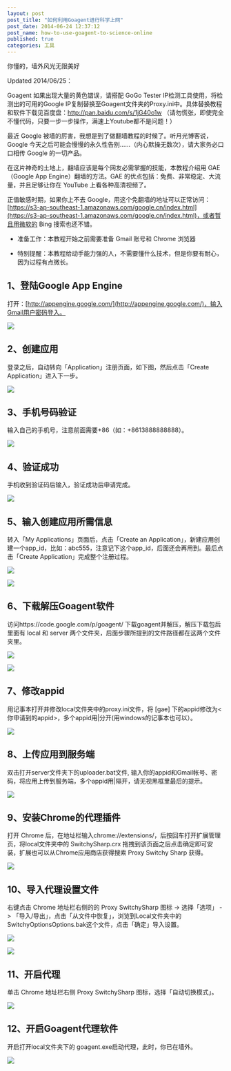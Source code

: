 ```yaml
---
layout: post
post_title: "如何利用Goagent进行科学上网"
post_date: 2014-06-24 12:37:12
post_name: how-to-use-goagent-to-science-online
published: true
categories: 工具
---
```


你懂的，墙外风光无限美好

Updated 2014/06/25：

Goagent 如果出现大量的黄色错误，请搭配 GoGo Tester IP检测工具使用，将检测出的可用的Google IP复制替换至Goagent文件夹的Proxy.ini中。具体替换教程和软件下载见百度盘：http://pan.baidu.com/s/1jG40o1w （请勿慌张，即使完全不懂代码，只要一步一步操作，满速上Youtube都不是问题！）

最近 Google 被墙的厉害，我想是到了做翻墙教程的时候了。听月光博客说，Google 今天之后可能会慢慢的永久性告别……（内心默操无数次），请大家务必口口相传 Google 的一切产品。

在这片神奇的土地上，翻墙应该是每个网友必需掌握的技能，本教程介绍用 GAE（Google App Engine）翻墙的方法。GAE 的优点包括：免费、非常稳定、大流量，并且足够让你在 YouTube 上看各种高清视频了。

正值敏感时期，如果你上不去 Google，用这个免翻墙的地址可以正常访问：[https://s3-ap-southeast-1.amazonaws.com/google.cn/index.html](https://s3-ap-southeast-1.amazonaws.com/google.cn/index.html)，或者暂且用微软的 Bing 搜索也还不错。

*   准备工作：本教程开始之前需要准备 Gmail 账号和 Chrome 浏览器

*   特别提醒：本教程给动手能力强的人，不需要懂什么技术，但是你要有耐心，因为过程有点微长。

## 1、登陆Google App Engine

打开：[http://appengine.google.com/](http://appengine.google.com/)，输入Gmail用户密码登入。

![](http://mmbiz.qpic.cn/mmbiz/z3T1vlHdIXicppN5PE5emibTadnVPd3nB4XowtBp8sv1xfXbC8Co3zoC7WDdWLeYCRpS0JXLpbTomSIlvBycmDBA/0)

## 2、创建应用

登录之后，自动转向「Application」注册页面，如下图，然后点击「Create Application」进入下一步。

![](http://mmbiz.qpic.cn/mmbiz/z3T1vlHdIXicppN5PE5emibTadnVPd3nB43wN2tyNXHeibUhsVyVzsucFbbbqfEFXWqA25JEkSt8uIe5qxu88Q83Q/0)

## 3、手机号码验证

输入自己的手机号，注意前面需要+86（如：+8613888888888）。

![](http://mmbiz.qpic.cn/mmbiz/z3T1vlHdIXicppN5PE5emibTadnVPd3nB4W4GIVwY822WblhiaO0BgUkw8DFqicePUibXE7H3vxOM67Y7dyPCrz6Wow/0)

## 4、验证成功

手机收到验证码后输入，验证成功后申请完成。

![](http://mmbiz.qpic.cn/mmbiz/z3T1vlHdIXicppN5PE5emibTadnVPd3nB49XBuTnxRb8djWOs1BNn1pke2auUmxYWmeWJ7oQj95cp9J8NM8kwRgg/0)

## 5、输入创建应用所需信息

转入「My Applications」页面后，点击「Create an Application」，新建应用创建一个app_id，比如：abc555，注意记下这个app_id，后面还会再用到。最后点击「Create Application」完成整个注册过程。

![](http://mmbiz.qpic.cn/mmbiz/z3T1vlHdIXicppN5PE5emibTadnVPd3nB4A6HibNKibojxCMg9GdA5F2ibCfhZ4j9WjR3mlxrPZQvtuos6EwInmluuw/0)

![](http://mmbiz.qpic.cn/mmbiz/z3T1vlHdIXicppN5PE5emibTadnVPd3nB42UoTricqo7SvUmiafDYicJ0oJea1ECNPicDfEQ88S5GLQC5g40fBZvr5fg/0)

## 6、下载解压Goagent软件

访问https://code.google.com/p/goagent/ 下载goagent并解压，解压下载包后里面有 local 和 server 两个文件夹，后面步骤所提到的文件路径都在这两个文件夹里。

![](http://mmbiz.qpic.cn/mmbiz/z3T1vlHdIXicppN5PE5emibTadnVPd3nB4VAJiaYIzPFSmEdZmW69MEO1gk6qHec7Ds5BQ7hx1GZOjpiblSL69J1uQ/0)

![](http://mmbiz.qpic.cn/mmbiz/z3T1vlHdIXicppN5PE5emibTadnVPd3nB4dn34tVqpItNc9gxsfrTopQmvFTLWj1SYRUWSoXm1dmcHN7lElU8Q9A/0)

## 7、修改appid

用记事本打开并修改local文件夹中的proxy.ini文件，将 [gae] 下的appid修改为&lt;你申请到的appid&gt;，多个appid用|分开(用windows的记事本也可以）。

![](http://mmbiz.qpic.cn/mmbiz/z3T1vlHdIXicppN5PE5emibTadnVPd3nB406MXic8egKdaqxYfXOVjFXMHDSoHaPqKq1Lwg3zvZ7VVXmB4CBXdxLQ/0)

## 8、上传应用到服务端

双击打开server文件夹下的uploader.bat文件, 输入你的appid和Gmail帐号、密码，将应用上传到服务端，多个appid用|隔开，请无视黑框里最后的提示。

![](http://mmbiz.qpic.cn/mmbiz/z3T1vlHdIXicppN5PE5emibTadnVPd3nB4KI62nIhScLapVBibCzjSxdPV44UEW53sVL24yh8APuuTkaEGwJviaPlQ/0)

## 9、安装Chrome的代理插件

打开 Chrome 后，在地址栏输入chrome://extensions/，后按回车打开扩展管理页，将local文件夹中的 SwitchySharp.crx 拖拽到该页面之后点击确定即可安装，扩展也可以从Chrome应用商店获得搜索 Proxy Switchy Sharp 获得。

![](http://mmbiz.qpic.cn/mmbiz/z3T1vlHdIXicppN5PE5emibTadnVPd3nB4RxkYGGAsYtiaRT7lBzoCWT7qF9XhWxAbOPpmMh4huBbT6LCN4Seic0Cg/0)

## 10、导入代理设置文件

右键点击 Chrome 地址栏右侧的的 Proxy SwitchySharp 图标 -&gt; 选择「选项」 -&gt; 「导入/导出」，点击「从文件中恢复」，浏览到Local文件夹中的SwitchyOptionsOptions.bak这个文件，点击「确定」导入设置。

![](http://mmbiz.qpic.cn/mmbiz/z3T1vlHdIXicppN5PE5emibTadnVPd3nB4Zr4gfhlNGZ2xTSdtiaG9VD40zPNFY39uZzfmlMcudKk2r4klK9T11Hg/0)

![](http://mmbiz.qpic.cn/mmbiz/z3T1vlHdIXicppN5PE5emibTadnVPd3nB4ic4c0JtWulKyckVukficq5FIoibfqqiaaxy63M9NSZzYuyGYvpor7h4scQ/0)

## 11、开启代理

单击 Chrome 地址栏右侧 Proxy SwitchySharp 图标，选择「自动切换模式」。

![](http://mmbiz.qpic.cn/mmbiz/z3T1vlHdIXicppN5PE5emibTadnVPd3nB4kWRT6mnEJ6AtO9D0YrewEdicnZVoTXq9oe5DtibeOuSWQdMtcibzexFJg/0)

## 12、开启Goagent代理软件

开启打开local文件夹下的 goagent.exe启动代理，此时，你已在墙外。

![](http://mmbiz.qpic.cn/mmbiz/z3T1vlHdIXicppN5PE5emibTadnVPd3nB4k3DcUwXT66TX46lYqGJjp9zEcDuYCReKyT5sKtqCpPQJS0jYlqKg5Q/0)